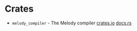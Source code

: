 # Crates

- `melody_compiler` - The Melody compiler [crates.io](https://crates.io/crates/melody_compiler) [docs.rs](https://docs.rs/melody_compiler)